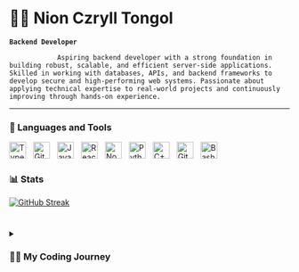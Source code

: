 # 🏄‍♂️ Nion Czryll Tongol

**`Backend Developer`**

                Aspiring backend developer with a strong foundation in building robust, scalable, and efficient server-side applications. Skilled in working with databases, APIs, and backend frameworks to develop secure and high-performing web systems. Passionate about applying technical expertise to real-world projects and continuously improving through hands-on experience.

   <p align="left">
      
   </p>

---

### 🧰 Languages and Tools

<img align="left" alt="TypeScript" width="30px" style="padding-right:10px;" src="https://cdn.jsdelivr.net/gh/devicons/devicon/icons/typescript/typescript-plain.svg" />
<img align="left" alt="Git" width="30px" style="padding-right:10px;" src="https://cdn.jsdelivr.net/gh/devicons/devicon/icons/git/git-original.svg" />
<img align="left" alt="JavaScript" width="30px" style="padding-right:10px;" src="https://cdn.jsdelivr.net/gh/devicons/devicon/icons/javascript/javascript-plain.svg" />
<img align="left" alt="React" width="30px" style="padding-right:10px;" src="https://cdn.jsdelivr.net/gh/devicons/devicon/icons/react/react-original.svg" />
<img align="left" alt="NodeJS" width="30px" style="padding-right:10px;" src="https://cdn.jsdelivr.net/gh/devicons/devicon/icons/nodejs/nodejs-original.svg" />
<img align="left" alt="Python" width="30px" style="padding-right:10px;" src="https://cdn.jsdelivr.net/gh/devicons/devicon/icons/python/python-plain.svg" />
<img align="left" alt="C++" width="30px" style="padding-right:10px;" src="https://cdn.jsdelivr.net/gh/devicons/devicon/icons/cplusplus/cplusplus-line.svg" />
<img align="left" alt="GitHub" width="30px" style="padding-right:10px;" src="https://cdn.jsdelivr.net/gh/devicons/devicon/icons/github/github-original.svg" />
<img align="left" alt="Bash" width="30px" style="padding-right:10px;" src="https://cdn.jsdelivr.net/gh/devicons/devicon/icons/bash/bash-original.svg" />
<br />

#

### 📊 Stats

[![GitHub Streak](https://streak-stats.demolab.com?user=NionCDT&theme=neon-dark)](https://git.io/streak-stats)

#
<details>
 <summary><h3>👨‍💻 My Coding Journey</h3></summary>
   My coding journey began as a student learning the fundamentals of programming and problem-solving, which led me to discover a passion for backend development. I gained hands-on experience with frameworks like Laravel and Node.js, along with database design, API development, and authentication. Beyond academics, I actively participated in events such as the RAITE 2025 Hackathon and the Start-Up Challenge, where I collaborated with peers to build innovative solutions under real-world constraints. Now, as I prepare for my internship and graduation, I am eager to apply my technical skills in backend systems, deployment, and cloud technologies while continuing to grow into a well-rounded backend developer ready to contribute to impactful projects.